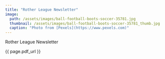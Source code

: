```yaml
---
title: "Rother League Newsletter"
image: 
  path: /assets/images/ball-football-boots-soccer-35781.jpg
  thumbnail: /assets/images/ball-football-boots-soccer-35781_thumb.jpg
  caption: "Photo from [Pexels](https://www.pexels.com)"
---
```


Rother League Newsletter

{{ page.pdf_url }}
